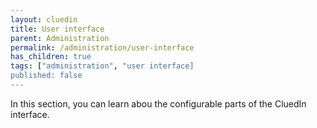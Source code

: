 ```yaml
---
layout: cluedin
title: User interface
parent: Administration
permalink: /administration/user-interface
has_children: true
tags: ["administration", "user interface]
published: false
---
```

In this section, you can learn abou the configurable parts of the CluedIn interface.